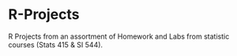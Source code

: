 # R-Projects
R Projects from an assortment of Homework and Labs from statistic courses (Stats 415 &amp; SI 544).

